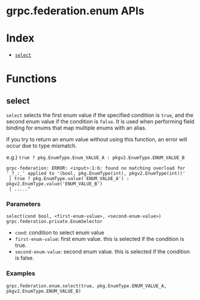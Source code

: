 # grpc.federation.enum APIs

# Index

- [`select`](#select)

# Functions

## select

`select` selects the first enum value if the specified condition is `true`, and the second enum value if the condition is `false`. It is used when performing field binding for enums that map multiple enums with an alias.

If you try to return an enum value without using this function, an error will occur due to type mismatch.

e.g.) `true ? pkg.EnumType.Enum_VALUE_A : pkgv2.EnumType.ENUM_VALUE_B`

```
grpc-federation: ERROR: <input>:1:6: found no matching overload for '_?_:_' applied to '(bool, pkg.EnumType(int), pkgv2.EnumType(int))'
 | true ? pkg.EnumType.value('ENUM_VALUE_A') : pkgv2.EnumType.value('ENUM_VALUE_B')
 | .....^
```

### Parameters

`select(cond bool, <first-enum-value>, <second-enum-value>) grpc.federation.private.EnumSelector`

- `cond`: condition to select enum value
- `first-enum-value`: first enum value. this is selected if the condition is true.
- `second-enum-value`: second enum value. this is selected if the condition is false.

### Examples

```cel
grpc.federation.enum.select(true, pkg.EnumType.ENUM_VALUE_A, pkgv2.EnumType.ENUM_VALUE_B)
```